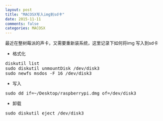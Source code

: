 ```yaml
---
layout: post
title: "MACOSX写入img到sd卡"
date: 2015-11-11
comments: false
categories: MACOSX
---
```


最近在整树莓派的声卡，又需要重新装系统，这里记录下如何将img 写入到sd卡

* 格式化
<pre>
diskutil list
sudo diskutil unmountDisk /dev/disk3
sudo newfs_msdos -F 16 /dev/disk3
</pre>
* 写入
<pre>
sudo dd if=~/Desktop/raspberrypi.dmg of=/dev/disk3
</pre>

* 卸载
<pre>
sudo diskutil eject /dev/disk3
</pre>